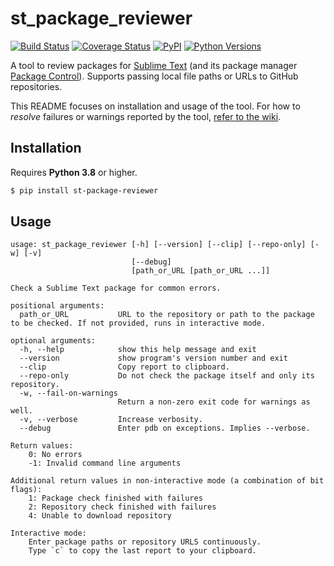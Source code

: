 # st_package_reviewer

[![Build Status](https://travis-ci.org/packagecontrol/st_package_reviewer.svg?branch=master)](https://travis-ci.org/packagecontrol/st_package_reviewer)
[![Coverage Status](https://coveralls.io/repos/github/packagecontrol/st_package_reviewer/badge.svg?branch=master)](https://coveralls.io/github/packagecontrol/st_package_reviewer?branch=master)
[![PyPI](https://img.shields.io/pypi/v/st-package-reviewer.svg)](https://pypi.python.org/pypi/st-package-reviewer)
[![Python Versions](https://img.shields.io/pypi/pyversions/st-package-reviewer.svg)](https://pypi.python.org/pypi/st-package-reviewer)

A tool to review packages for [Sublime Text][]
(and its package manager [Package Control][]).
Supports passing local file paths
or URLs to GitHub repositories.

This README focuses on installation and usage of the tool.
For how to *resolve* failures or warnings
reported by the tool,
[refer to the wiki][wiki].


## Installation

Requires **Python 3.8** or higher.

```bash
$ pip install st-package-reviewer
```


## Usage

```
usage: st_package_reviewer [-h] [--version] [--clip] [--repo-only] [-w] [-v]
                           [--debug]
                           [path_or_URL [path_or_URL ...]]

Check a Sublime Text package for common errors.

positional arguments:
  path_or_URL           URL to the repository or path to the package to be checked. If not provided, runs in interactive mode.

optional arguments:
  -h, --help            show this help message and exit
  --version             show program's version number and exit
  --clip                Copy report to clipboard.
  --repo-only           Do not check the package itself and only its repository.
  -w, --fail-on-warnings
                        Return a non-zero exit code for warnings as well.
  -v, --verbose         Increase verbosity.
  --debug               Enter pdb on exceptions. Implies --verbose.

Return values:
    0: No errors
    -1: Invalid command line arguments

Additional return values in non-interactive mode (a combination of bit flags):
    1: Package check finished with failures
    2: Repository check finished with failures
    4: Unable to download repository

Interactive mode:
    Enter package paths or repository URLS continuously.
    Type `c` to copy the last report to your clipboard.
```


[Sublime Text]: https://sublimetext.com/
[Package Control]: https://packagecontrol.io/
[wiki]: https://github.com/packagecontrol/st_package_reviewer/wiki
